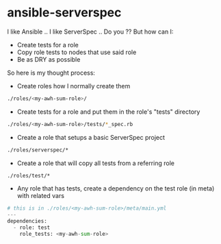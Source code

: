 # ansible-serverspec
I like Ansible .. I like ServerSpec .. Do you ??
But how can I:
* Create tests for a role
* Copy role tests to nodes that use said role
* Be as DRY as possible

So here is my thought process:
* Create roles how I normally create them
```bash
./roles/<my-awh-sum-role>/
```
* Create tests for a role and put them in the role's "tests" directory
```bash
./roles/<my-awh-sum-role>/tests/*_spec.rb
```
* Create a role that setups a basic ServerSpec project
```bash
./roles/serverspec/*
```
* Create a role that will copy all tests from a referring role
```bash
./roles/test/*
```
* Any role that has tests, create a dependency on the test role (in meta) with related vars
```python
# this is in ./roles/<my-awh-sum-role>/meta/main.yml
---
dependencies:
  - role: test
    role_tests: <my-awh-sum-role>
```

